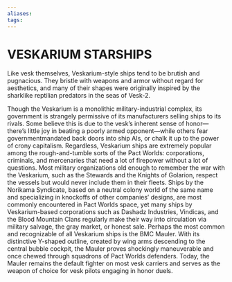 ```yaml
---
aliases: 
tags: 
---
```

# VESKARIUM STARSHIPS
Like vesk themselves, Veskarium-style ships tend to be brutish and pugnacious. They bristle with weapons and armor without regard for aesthetics, and many of their shapes were originally inspired by the sharklike reptilian predators in the seas of Vesk-2.  
  
Though the Veskarium is a monolithic military-industrial complex, its government is strangely permissive of its manufacturers selling ships to its rivals. Some believe this is due to the vesk’s inherent sense of honor—there’s little joy in beating a poorly armed opponent—while others fear governmentmandated back doors into ship AIs, or chalk it up to the power of crony capitalism. Regardless, Veskarium ships are extremely popular among the rough-and-tumble sorts of the Pact Worlds: corporations, criminals, and mercenaries that need a lot of firepower without a lot of questions. Most military organizations old enough to remember the war with the Veskarium, such as the Stewards and the Knights of Golarion, respect the vessels but would never include them in their fleets. Ships by the Norikama Syndicate, based on a neutral colony world of the same name and specializing in knockoffs of other companies’ designs, are most commonly encountered in Pact Worlds space, yet many ships by Veskarium-based corporations such as Dashadz Industries, Vindicas, and the Blood Mountain Clans regularly make their way into circulation via military salvage, the gray market, or honest sale. Perhaps the most common and recognizable of all Veskarium ships is the BMC Mauler. With its distinctive Y-shaped outline, created by wing arms descending to the central bubble cockpit, the Mauler proves shockingly maneuverable and once chewed through squadrons of Pact Worlds defenders. Today, the Mauler remains the default fighter on most vesk carriers and serves as the weapon of choice for vesk pilots engaging in honor duels.